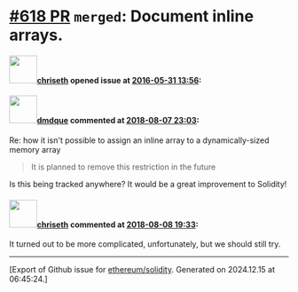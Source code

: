 # [\#618 PR](https://github.com/ethereum/solidity/pull/618) `merged`: Document inline arrays.

#### <img src="https://avatars.githubusercontent.com/u/9073706?v=4" width="50">[chriseth](https://github.com/chriseth) opened issue at [2016-05-31 13:56](https://github.com/ethereum/solidity/pull/618):



#### <img src="https://avatars.githubusercontent.com/u/5205766?u=95448e7e87cf35396d01352e13569f4014ebbd76&v=4" width="50">[dmdque](https://github.com/dmdque) commented at [2018-08-07 23:03](https://github.com/ethereum/solidity/pull/618#issuecomment-411230260):

Re: how it isn't possible to assign an inline array to a dynamically-sized memory array

> It is planned to remove this restriction in the future

Is this being tracked anywhere? It would be a great improvement to Solidity!

#### <img src="https://avatars.githubusercontent.com/u/9073706?v=4" width="50">[chriseth](https://github.com/chriseth) commented at [2018-08-08 19:33](https://github.com/ethereum/solidity/pull/618#issuecomment-411525326):

It turned out to be more complicated, unfortunately, but we should still try.


-------------------------------------------------------------------------------



[Export of Github issue for [ethereum/solidity](https://github.com/ethereum/solidity). Generated on 2024.12.15 at 06:45:24.]
